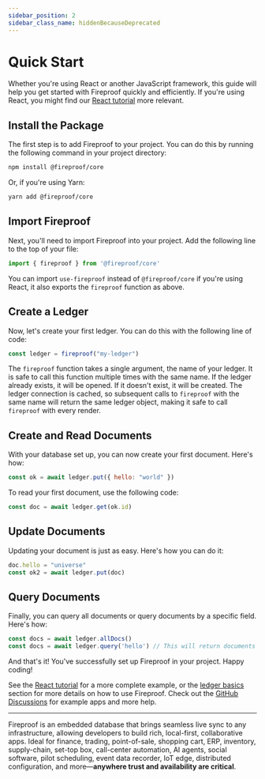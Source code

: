 ```yaml
---
sidebar_position: 2
sidebar_class_name: hiddenBecauseDeprecated
---
```


# Quick Start

Whether you're using React or another JavaScript framework, this guide will help you get started with Fireproof quickly and efficiently. If you're using React, you might find our [React tutorial](/docs/react-tutorial) more relevant.

## Install the Package

The first step is to add Fireproof to your project. You can do this by running the following command in your project directory:

```bash
npm install @fireproof/core
```

Or, if you're using Yarn:

```bash
yarn add @fireproof/core
```

## Import Fireproof

Next, you'll need to import Fireproof into your project. Add the following line to the top of your file:

```js
import { fireproof } from '@fireproof/core'
```

You can import `use-fireproof` instead of `@fireproof/core` if you're using React, it also exports the `fireproof` function as above.

## Create a Ledger

Now, let's create your first ledger. You can do this with the following line of code:

```js
const ledger = fireproof("my-ledger")
```

The `fireproof` function takes a single argument, the name of your ledger. It is safe to call this function multiple times with the same name. If the ledger already exists, it will be opened. If it doesn't exist, it will be created. The ledger connection is cached, so subsequent calls to `fireproof` with the same name will return the same ledger object, making it safe to call `fireproof` with every render.

## Create and Read Documents

With your database set up, you can now create your first document. Here's how:

```js
const ok = await ledger.put({ hello: "world" })
```

To read your first document, use the following code:

```js
const doc = await ledger.get(ok.id)
```

## Update Documents

Updating your document is just as easy. Here's how you can do it:

```js
doc.hello = "universe"
const ok2 = await ledger.put(doc)
```

## Query Documents

Finally, you can query all documents or query documents by a specific field. Here's how:

```js
const docs = await ledger.allDocs()
const docs = await ledger.query('hello') // This will return documents with 'world' and 'universe'.
```

And that's it! You've successfully set up Fireproof in your project. Happy coding!

See the [React tutorial](/docs/react-tutorial) for a more complete example, or the [ledger basics](/docs/database-api/basics) section for more details on how to use Fireproof. Check out the [GitHub Discussions](https://github.com/fireproof-storage/fireproof/discussions) for example apps and more help.

---

Fireproof is an embedded database that brings seamless live sync to any infrastructure, allowing developers to build rich, local-first, collaborative apps. Ideal for finance, trading, point-of-sale, shopping cart, ERP, inventory, supply-chain, set-top box, call-center automation, AI agents, social software, pilot scheduling, event data recorder, IoT edge, distributed configuration, and more—**anywhere trust and availability are critical**.
